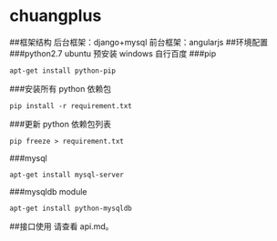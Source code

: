 # chuangplus
##框架结构
后台框架：django+mysql
前台框架：angularjs
##环境配置
###python2.7
ubuntu 预安装  windows 自行百度
###pip
```
apt-get install python-pip
```
###安装所有 python 依赖包
```
pip install -r requirement.txt
```
###更新 python 依赖包列表
```
pip freeze > requirement.txt
```
###mysql
```
apt-get install mysql-server
```
###mysqldb module
```
apt-get install python-mysqldb
```
##接口使用
请查看 api.md。
